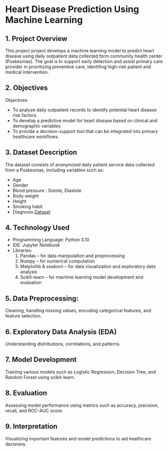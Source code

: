 # Heart Disease Prediction Using Machine Learning

## 1. Project Overview
This project project develops a machine learning model to predict heart disease using daily outpatient data collected form  community health center (Puskesmas). The goal is to support early detection and assist primary care provider in prioritizing preventive care, identifing high-risk patient and medical intervention.
## 2. Objectives
Objectives
- To analyze daily outpatient records to identify potential heart disease risk factors.
- To develop a predictive model for heart disease based on clinical and demographic variables.
- To provide a decision-support tool that can be integrated into primary healthcare workflows.
## 3. Dataset Description
The dataset consists of anonymized daily patient service data collected from a Puskesmas, including variables such as:
- Age
- Gender
- Blood pressure : Sistole, Diastole
- Body weight
- Height
- Smoking habit
- Diagnosis
[Dataset](https://github.com/code-tjantik/heartdisease_prediction/blob/main/heartdisease_data.xlsx)
## 4. Technology Used
- Programming Language: Python 3.10
- IDE: Jupyter Notebook
- Libraries:
  1. Pandas – for data manipulation and preprocessing
  2. Numpy – for numerical computation
  3. Matplotlib & seaborn – for data visualization and exploratory data analysis
  4. Scikit-learn – for machine learning model development and evaluation

## 5. Data Preprocessing:
Cleaning, handling missing values, encoding categorical features, and feature selection.

## 6. Exploratory Data Analysis (EDA)
Understanding distributions, correlations, and patterns.

## 7. Model Development
Training various models such as Logistic Regression, Decision Tree, and Random Forest using scikit-learn.

## 8. Evaluation
Assessing model performance using metrics such as accuracy, precision, recall, and ROC-AUC score.

## 9. Interpretation
Visualizing important features and model predictions to aid healthcare decisions.


